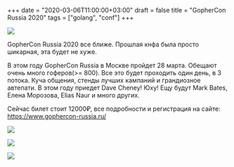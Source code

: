 +++
date = "2020-03-06T11:00:00+03:00"
draft = false
title = "GopherCon Russia 2020"
tags = ["golang", "conf"]
+++

![](/img/gopher-con-2020/main.png)

GopherCon Russia 2020 все ближе. Прошлая кнфа была просто шикарная, эта будет не хуже.

В этом году GopherCon Russia в Москве пройдет 28 марта. Обещают очень много гоферов(>= 800). Все это будет проходить один день, в 3 потока. Куча общения, стенды лучших кампаний и грандиозное автепати. В этом году приедет Dave Cheney! Юху! Ещу будут Mark Bates, Елена Морозова, Elias Naur и много других.

<!--more-->

Сейчас билет стоит 12000₽, все подробности и регистрация на сайте: https://www.gophercon-russia.ru/

![](/img/gopher-con-2020/1.JPG)

![](/img/gopher-con-2020/2.JPG)

![](/img/gopher-con-2020/3.JPG)

